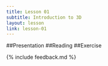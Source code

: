 ```yaml
---
title: Lesson 01
subtitle: Introduction to 3D
layout: lesson
link: lesson-01
---
```


##Presentation
##Reading
##Exercise

{% include feedback.md %}
